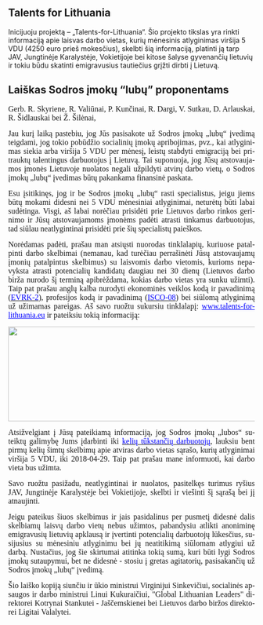 ## Talents for Lithuania

Inicijuoju projektą – „Talents-for-Lithuania“. Šio projekto tikslas yra rinkti informaciją apie laisvas darbo vietas, kurių mėnesinis atlyginimas viršija 5 VDU (4250 euro prieš mokesčius), skelbti šią informaciją, platinti ją tarp JAV, Jungtinėje Karalystėje, Vokietijoje bei kitose šalyse gyvenančių lietuvių ir tokiu būdu skatinti emigravusius tautiečius grįžti dirbti į Lietuvą.

## Laiškas Sodros įmokų “lubų” proponentams

<p align="justify"><span style="font-family: Cambria, serif;"><span style="font-size: medium;"><span lang="lt-LT">Gerb. R. Skyriene, R. Valiūnai, P. Kunčinai, R. Dargi, V. Sutkau, D. Arlauskai, R. Šidlauskai bei Ž. Šilėnai,</span></span></span></p>
<p align="justify"><span style="font-family: Cambria, serif;"><span style="font-size: medium;"><span lang="lt-LT">Jau kurį laiką pastebiu, jog Jūs pasisakote už Sodros įmokų „lubų“ įvedimą teigdami, jog tokio pobūdžio socialinių įmokų apribojimas, pvz., kai atlyginimas siekia arba viršija 5 VDU per mėnesį, leistų stabdyti emigraciją bei pritrauktų talentingus darbuotojus į Lietuvą. Tai suponuoja, jog Jūsų atstovaujamos įmonės Lietuvoje nuolatos negali užpildyti atvirų darbo vietų, o Sodros įmokų „lubų“ įvedimas būtų pakankama finansinė paskata. </span></span></span></p>
<p align="justify"><span style="font-family: Cambria, serif;"><span style="font-size: medium;"><span lang="lt-LT">Esu įsitikinęs, jog ir be Sodros įmokų „lubų“ rasti specialistus, jeigu jiems būtų mokami didesni nei 5 VDU mėnesiniai atlyginimai, neturėtų būti labai sudėtinga. Visgi, aš labai norėčiau prisidėti prie Lietuvos darbo rinkos gerinimo ir Jūsų atstovaujamoms įmonėms padėti atrasti tinkamus darbuotojus, tad siūlau neatlygintinai prisidėti prie šių specialistų paieškos.</span></span></span></p>
<p align="justify"><span style="font-family: Cambria, serif;"><span style="font-size: medium;"><span lang="lt-LT">Norėdamas padėti, prašau man atsiųsti nuorodas tinklalapių, kuriuose patalpinti darbo skelbimai (nemanau, kad turėčiau perrašinėti Jūsų atstovaujamų įmonių patalpintus skelbimus) su laisvomis darbo vietomis, kurioms nepavyksta atrasti potencialių kandidatų daugiau nei 30 dienų (Lietuvos darbo birža nurodo šį terminą apibrėždama, kokias darbo vietas yra sunku užimti). Taip pat prašau anglų kalba nurodyti ekonominės veiklos kodą ir pavadinimą (</span></span></span><span style="color: #e68200;"><u><a href="http://ec.europa.eu/eurostat/documents/3859598/5902521/KS-RA-07-015-EN.PDF" target="_blank" rel="noopener"><span style="font-family: Cambria, serif;"><span style="font-size: medium;"><span lang="lt-LT"><span style="color: #0000ff;">EVRK-2</span></span></span></span></a></u></span><span style="font-family: Cambria, serif;"><span style="font-size: medium;"><span lang="lt-LT">), profesijos kodą ir pavadinimą (</span></span></span><span style="color: #e68200;"><u><a href="http://www.ilo.org/public/english/bureau/stat/isco/docs/structure08.docx" target="_blank" rel="noopener"><span style="font-family: Cambria, serif;"><span style="font-size: medium;"><span lang="lt-LT"><span style="color: #0000ff;">ISCO-08</span></span></span></span></a></u></span><span style="font-family: Cambria, serif;"><span style="font-size: medium;"><span lang="lt-LT">) bei siūlomą atlyginimą už užimamas pareigas. Aš savo ruožtu sukursiu tinklalapį: </span></span></span><span style="color: #0000ff;"><u><a style="color: #0000ff;"><span style="font-family: Cambria, serif;"><span style="font-size: medium;"><span lang="lt-LT">www.talents-for-lithuania.eu</span></span></span></a></u></span><span style="font-family: Cambria, serif;"><span style="font-size: medium;"><span lang="lt-LT"> ir pateiksiu tokią informaciją:</span></span></span></p>
<p align="justify"><a href="http://lithuanian-economy.net/wp-content/uploads/2018/03/Laiškas_dėl_Sodros_įmokų_lubų_table.jpg"><img class="aligncenter wp-image-597 size-full" src="http://lithuanian-economy.net/wp-content/uploads/2018/03/Laiškas_dėl_Sodros_įmokų_lubų_table.jpg" alt="" width="681" height="193" /></a></p>
<p align="justify"><span style="font-family: Cambria, serif;"><span style="font-size: medium;"><span lang="lt-LT">Atsižvelgiant į Jūsų pateikiamą informaciją, jog Sodros įmokų „lubos“ suteiktų galimybę Jums įdarbinti iki </span></span></span><span style="color: #e68200;"><u><a href="https://www.delfi.lt/verslas/verslas/asocijuotos-verslo-organizacijos-kol-sodros-lubu-nera-lietuva-talentus-atiduoda-pasauliui-o-investicijas-kaimynams.d?id=75982765" target="_blank" rel="noopener"><span style="font-family: Cambria, serif;"><span style="font-size: medium;"><span lang="lt-LT"><span style="color: #0000ff;">kelių tūkstančių darbuotojų</span></span></span></span></a></u></span><span style="font-family: Cambria, serif;"><span style="font-size: medium;"><span lang="lt-LT">, lauksiu bent pirmų kelių šimtų skelbimų apie atviras darbo vietas sąrašo, kurių atlyginimai viršija 5 VDU, iki 2018-04-29. Taip pat prašau mane informuoti, kai darbo vieta bus užimta.</span></span></span></p>
<p align="justify"><span style="font-family: Cambria, serif;"><span style="font-size: medium;"><span lang="lt-LT">Savo ruožtu pasižadu, neatlygintinai ir nuolatos, pasitelkęs turimus ryšius JAV, Jungtinėje Karalystėje bei Vokietijoje, skelbti ir viešinti šį sąrašą bei jį atnaujinti. </span></span></span></p>
<p align="justify"><span style="font-family: Cambria, serif;"><span style="font-size: medium;"><span lang="lt-LT">Jeigu pateikus šiuos skelbimus ir jais pasidalinus per pusmetį didesnė dalis skelbiamų laisvų darbo vietų nebus užimtos, pabandysiu atlikti anoniminę emigravusių lietuvių apklausą ir įvertinti potencialių darbuotojų lūkesčius, susijusius su mėnesiniu atlyginimu bei jų neatitikimą siūlomam atlygiui už darbą. Nustačius, jog šie skirtumai atitinka tokią sumą, kuri būti lygi Sodros įmokų sutaupymui, bet ne didesnė - stosiu į gretas agitatorių, pasisakančių už Sodros įmokų „lubų“ įvedimą.</span></span></span></p>
<p align="justify"><span style="font-family: Cambria, serif;"><span style="font-size: medium;"><span lang="lt-LT">Šio laiško kopiją siunčiu ir ūkio ministrui Virginijui Sinkevičiui, socialinės apsaugos ir darbo ministrui Linui Kukuraičiui, "Global Lithuanian Leaders" direktorei Kotrynai Stankutei - Jaščemskienei bei Lietuvos darbo biržos direktorei Ligitai Valalytei.</span></span></span></p>
